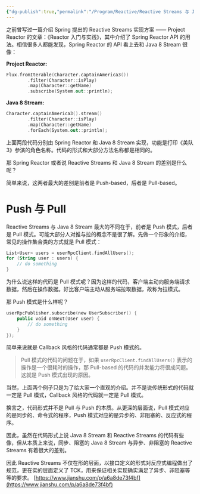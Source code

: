 ```yaml
---
{"dg-publish":true,"permalink":"/Program/Reactive/Reactive Streams 与 Java 8 Stream 有什么区别/","dgPassFrontmatter":true}
---
```


之前曾写过一篇介绍 Spring 提出的 Reactive Streams 实现方案 —— Project Reactor 的文章：《Reactor 入门与实践》，其中介绍了 Spring Reactor API 的用法。相信很多人都能发现，Spring Reactor 的 API 看上去和 Java 8 Stream 很像：

**Project Reactor:**

```kotlin
Flux.fromIterable(Character.captainAmerica3())
        .filter(Character::isPlay)
        .map(Character::getName)
        .subscribe(System.out::println); 
```

**Java 8 Stream:**

```kotlin
Character.captainAmerica3().stream()
        .filter(Character::isPlay)
        .map(Character::getName)
        .forEach(System.out::println); 
```

上面两段代码分别由 Spring Reactor 和 Java 8 Stream 实现，功能是打印《美队 3》参演的角色名称。代码的形式和大部分方法名称都是相同的。

那 Spring Reactor 或者说 Reactive Streams 和 Java 8 Stream 的差别是什么呢？

简单来说，这两者最大的差别是前者是 Push-based，后者是 Pull-based。

# Push 与 Pull

Reactive Streams 与 Java 8 Stream 最大的不同在于，前者是 Push 模式，后者是 Pull 模式。可能大部分人对推与拉的概念不是很了解。先做一个形象的介绍，常见的操作集合类的方式就是 Pull 模式：

```kotlin
List<User> users = userRpcClient.findAllUsers();
for (String user : users) {
    // do something
} 
```

为什么说这样的代码是 Pull 模式呢？因为这样的代码，客户端主动向服务端请求数据，然后在操作数据。好比客户端主动从服务端拉取数据，故称为拉模式。

那 Push 模式是什么样呢？

```kotlin
userRpcPublisher.subscribe(new UserSubscriber() {
    public void onNext(User user) {
        // do something
    }
}); 
```

简单来说就是 Callback 风格的代码通常都是 Push 模式的。

> Pull 模式的代码的问题在于，如果 `userRpcClient.findAllUsers()` 表示的操作是一个很耗时的操作，那 Pull-based 的代码的并发能力将很成问题。这就是 Push 模式出现的原因。

当然，上面两个例子只是为了给大家一个直观的介绍。并不是说传统形式的代码就一定是 Pull 模式，Callback 风格的代码就一定是 Pull 模式。

换言之，代码形式并不是 Pull 与 Push 的本质。从更深的层面说，Pull 模式对应的是同步的、命令式的程序，Push 模式对应的是异步的、非阻塞的、反应式的程序。

因此，虽然在代码形式上说 Java 8 Stream 和 Reactive Streams 的代码有些像，但从本质上来说，同步、阻塞的 Java 8 Stream 与异步、非阻塞的 Reactive Streams 有着很大的差别。

因此 Reactive Streams 不仅在形的层面，以接口定义的形式对反应式编程做出了规范，更在实的层面定义了 TCK，用来保证相关实现确实满足了异步、非阻塞等等的要求。 
 [https://www.jianshu.com/p/a6a8de73f4bf](https://www.jianshu.com/p/a6a8de73f4bf)

